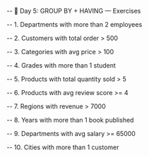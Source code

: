 -- 📘 Day 5: GROUP BY + HAVING — Exercises

-- 1. Departments with more than 2 employees

-- 2. Customers with total order > 500

-- 3. Categories with avg price > 100

-- 4. Grades with more than 1 student

-- 5. Products with total quantity sold > 5

-- 6. Products with avg review score >= 4

-- 7. Regions with revenue > 7000

-- 8. Years with more than 1 book published

-- 9. Departments with avg salary >= 65000

-- 10. Cities with more than 1 customer
